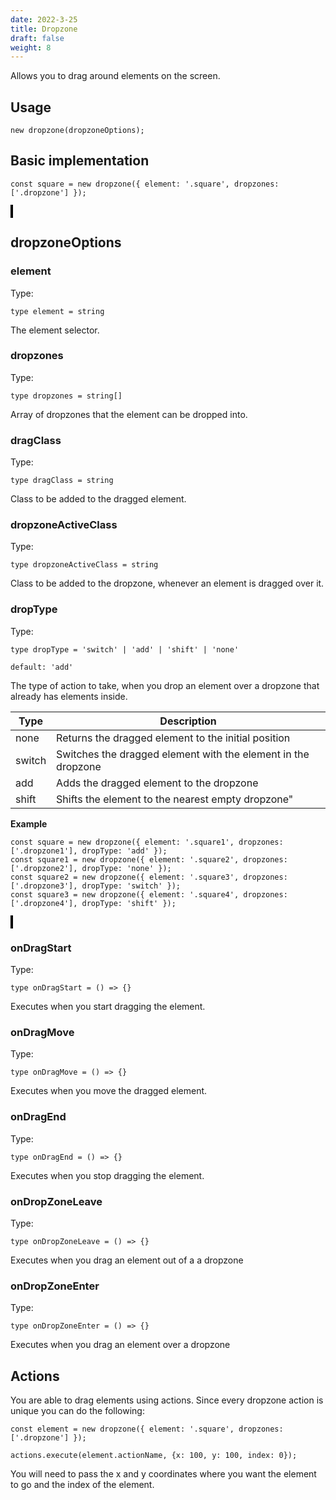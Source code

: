 ```yaml
---
date: 2022-3-25
title: Dropzone
draft: false
weight: 8
---
```


Allows you to drag around elements on the screen.

## Usage

```
new dropzone(dropzoneOptions);
```

## Basic implementation

```
const square = new dropzone({ element: '.square', dropzones: ['.dropzone'] });
```

<object style="border: 2px solid black;" data="../../interaction-manager/Dropzone/dropzone-drop.html" width="1000" height="500"></object>

## dropzoneOptions

### element

Type:

```
type element = string
```

The element selector.

### dropzones

Type:

```
type dropzones = string[]
```

Array of dropzones that the element can be dropped into.

### dragClass

Type:

```
type dragClass = string
```

Class to be added to the dragged element.

### dropzoneActiveClass

Type:

```
type dropzoneActiveClass = string
```

Class to be added to the dropzone, whenever an element is dragged over it.

### dropType

Type:

```
type dropType = 'switch' | 'add' | 'shift' | 'none'
```

`default: 'add'`

The type of action to take, when you drop an element over a dropzone that already has elements inside.

| Type   | Description                                                   |
| ------ | ------------------------------------------------------------- |
| none   | Returns the dragged element to the initial position           |
| switch | Switches the dragged element with the element in the dropzone |
| add    | Adds the dragged element to the dropzone                      |
| shift  | Shifts the element to the nearest empty dropzone"             |

**Example**

```
const square = new dropzone({ element: '.square1', dropzones: ['.dropzone1'], dropType: 'add' });
const square1 = new dropzone({ element: '.square2', dropzones: ['.dropzone2'], dropType: 'none' });
const square2 = new dropzone({ element: '.square3', dropzones: ['.dropzone3'], dropType: 'switch' });
const square3 = new dropzone({ element: '.square4', dropzones: ['.dropzone4'], dropType: 'shift' });
```

<object style="border: 2px solid black;" data="../../interaction-manager/Dropzone/dropzone-drop-type.html" width="1000" height="700"></object>

### onDragStart

Type:

```
type onDragStart = () => {}
```

Executes when you start dragging the element.

### onDragMove

Type:

```
type onDragMove = () => {}
```

Executes when you move the dragged element.

### onDragEnd

Type:

```
type onDragEnd = () => {}
```

Executes when you stop dragging the element.

### onDropZoneLeave

Type:

```
type onDropZoneLeave = () => {}
```

Executes when you drag an element out of a a dropzone

### onDropZoneEnter

Type:

```
type onDropZoneEnter = () => {}
```

Executes when you drag an element over a dropzone

## Actions

You are able to drag elements using actions. Since every dropzone action is unique you can do the following:

```
const element = new dropzone({ element: '.square', dropzones: ['.dropzone'] });

actions.execute(element.actionName, {x: 100, y: 100, index: 0});
```

You will need to pass the x and y coordinates where you want the element to go and the index of the element.
